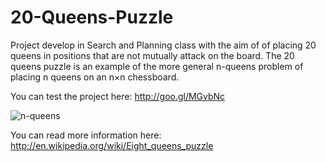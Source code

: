 # 20-Queens-Puzzle

Project develop in Search and Planning class with the aim of of placing 20 queens in positions that are not mutually attack on the board.
The 20 queens puzzle is an example of the more general n-queens problem of placing n queens on an n×n chessboard.

You can test the project here: http://goo.gl/MGvbNc

![n-queens](https://cloud.githubusercontent.com/assets/6472330/6087909/fcdeb3e8-ae48-11e4-98ec-7f653709023d.PNG)

You can read more information here: http://en.wikipedia.org/wiki/Eight_queens_puzzle

